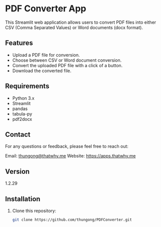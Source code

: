 # PDF Converter App

This Streamlit web application allows users to convert PDF files into either CSV (Comma Separated Values) or Word documents (docx format).

## Features

- Upload a PDF file for conversion.
- Choose between CSV or Word document conversion.
- Convert the uploaded PDF file with a click of a button.
- Download the converted file.

## Requirements

- Python 3.x
- Streamlit
- pandas
- tabula-py
- pdf2docx

## Contact
For any questions or feedback, please feel free to reach out:

Email: thungong@thatwhy.me
Website: https://apps.thatwhy.me

## Version
1.2.29

## Installation

1. Clone this repository:

   ```bash
   git clone https://github.com/thungong/PDFConverter.git

